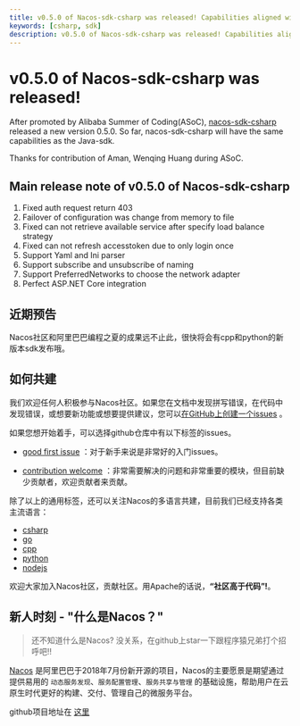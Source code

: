 ```yaml
---
title: v0.5.0 of Nacos-sdk-csharp was released! Capabilities aligned with Java SDK！
keywords: [csharp, sdk]
description: v0.5.0 of Nacos-sdk-csharp was released! Capabilities aligned with Java SDK!
---
```


# v0.5.0 of Nacos-sdk-csharp was released!

After promoted by Alibaba Summer of Coding(ASoC), [nacos-sdk-csharp](https://github.com/nacos-group/nacos-sdk-csharp) released a new version 0.5.0. So far, nacos-sdk-csharp will have the same capabilities as the Java-sdk.

Thanks for contribution of Aman, Wenqing Huang during ASoC.

## Main release note of v0.5.0 of Nacos-sdk-csharp

1. Fixed auth request return 403
2. Failover of configuration was change from memory to file
3. Fixed can not retrieve available service after specify load balance strategy
4. Fixed can not refresh accesstoken due to only login once
5. Support Yaml and Ini parser
6. Support subscribe and unsubscribe of naming
7. Support PreferredNetworks to choose the network adapter
8. Perfect ASP.NET Core integration

## 近期预告

Nacos社区和阿里巴巴编程之夏的成果远不止此，很快将会有cpp和python的新版本sdk发布哦。

## 如何共建

我们欢迎任何人积极参与Nacos社区。如果您在文档中发现拼写错误，在代码中发现错误，或想要新功能或想要提供建议，您可以[在GitHub上创建一个issues](https://github.com/alibaba/Nacos/issues/new) 。

如果您想开始着手，可以选择github仓库中有以下标签的issues。

 -  [good first issue](https://github.com/alibaba/nacos/labels/good%20first%20issue) ：对于新手来说是非常好的入门issues。
 
 -  [contribution welcome](https://github.com/alibaba/nacos/labels/contribution%20欢迎) ：非常需要解决的问题和非常重要的模块，但目前缺少贡献者，欢迎贡献者来贡献。

除了以上的通用标签，还可以关注Nacos的多语言共建，目前我们已经支持各类主流语言：

* [csharp](https://github.com/nacos-group/nacos-sdk-csharp)
* [go](https://github.com/nacos-group/nacos-sdk-go)
* [cpp](https://github.com/nacos-group/nacos-sdk-cpp)
* [python](https://github.com/nacos-group/nacos-sdk-python)
* [nodejs](https://github.com/nacos-group/nacos-sdk-nodejs)

欢迎大家加入Nacos社区，贡献社区。用Apache的话说，**“社区高于代码”!**。

## [](https://github.com/alibaba/nacos)新人时刻 - "什么是Nacos？"
> 还不知道什么是Nacos? 没关系，在github上star一下跟程序猿兄弟打个招呼吧!!

[Nacos](https://github.com/alibaba/nacos) 是阿里巴巴于2018年7月份新开源的项目，Nacos的主要愿景是期望通过提供易用的 `动态服务发现`、`服务配置管理`、`服务共享与管理` 的基础设施，帮助用户在云原生时代更好的构建、交付、管理自己的微服务平台。

github项目地址在 [这里](https://github.com/alibaba/nacos)

